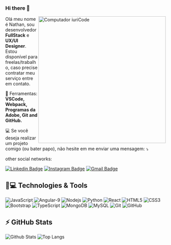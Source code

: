 ### Hi there 👋
<img src="https://github.com/black-droid/black-droid/blob/main/onda.png" min-width="400px" max-width="400px" width="400px" align="right" alt="Computador iuriCode">

<p align="left"> 
  Olá meu nome é Nathan, sou desenvolvedor <strong>FullStack</strong> e <strong>UX/UI Designer</strong>. Estou disponível para freelas/trabalho, caso precise contratar meu serviço entre em contato.
</p>

<p align="left">
  💼 Ferramentas: <strong>VSCode, Webpack, Programas da Adobe, Git and GitHub.</strong>
</p>

<p align="left">
  💻 Se você deseja realizar um projeto comigo (ou bater papo), não hesite em me enviar uma mensagem: ⤵️
</p>

<p align="left">

  
other social networks:


[![Linkedin Badge](https://img.shields.io/badge/-nathanss-blue?style=flat-square&logo=Linkedin&logoColor=white&link=https://www.linkedin.com/in/nathan-soares-302065186/)](https://www.linkedin.com/in/nathan-soares-302065186/)
[![Instagram Badge](https://img.shields.io/badge/-nathanss-purple?style=flat-square&logo=instagram&logoColor=white&link=https://www.instagram.com/ynathan_ptr/)](https://www.instagram.com/ynathan_ptr/)
[![Gmail Badge](https://img.shields.io/badge/-nathan.fnss@gmail.com-c14438?style=flat-square&logo=Gmail&logoColor=white&link=mailto:nathan.fnss@gmail.com)](mailto:nathan.fnss@gmail.com)

</p>  


## 🚀💻 Technologies & Tools

![JavaScript](https://img.shields.io/badge/-JavaScript-black?style=flat-square&logo=javascript)
![Angular-9](https://img.shields.io/badge/-Angular-black?style=flat-square&logo=Angular)
![Nodejs](https://img.shields.io/badge/-Nodejs-black?style=flat-square&logo=Node.js)
![Python](https://img.shields.io/badge/-Python-black?style=flat-square&logo=Python)
![React](https://img.shields.io/badge/-React-black?style=flat-square&logo=react)
![HTML5](https://img.shields.io/badge/-HTML5-E34F26?style=flat-square&logo=html5&logoColor=white)
![CSS3](https://img.shields.io/badge/-CSS3-1572B6?style=flat-square&logo=css3)
![Bootstrap](https://img.shields.io/badge/-Bootstrap-563D7C?style=flat-square&logo=bootstrap)
![TypeScript](https://img.shields.io/badge/-TypeScript-007ACC?style=flat-square&logo=typescript)
![MongoDB](https://img.shields.io/badge/-MongoDB-black?style=flat-square&logo=mongodb)
![MySQL](https://img.shields.io/badge/-MySQL-black?style=flat-square&logo=mysql)
![Git](https://img.shields.io/badge/-Git-black?style=flat-square&logo=git)
![GitHub](https://img.shields.io/badge/-GitHub-181717?style=flat-square&logo=github)

## ⚡ GitHub Stats

![Github Stats](https://github-readme-stats.vercel.app/api?username=black-droid&show_icons=true&count_private=true&show_icons=true&include_all_commits=true)
![Top Langs](https://github-readme-stats.vercel.app/api/top-langs/?username=black-droid&hide=TeX&layout=compact)

